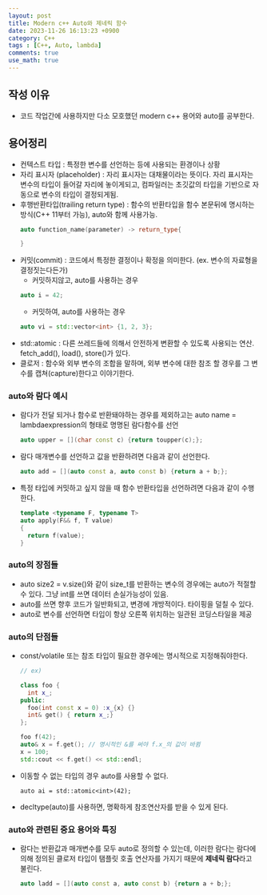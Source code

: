 ```yaml
---
layout: post
title: Modern c++ Auto와 제네릭 함수
date: 2023-11-26 16:13:23 +0900
category: C++
tags : [C++, Auto, lambda]
comments: true
use_math: true
---
```


## 작성 이유
- 코드 작업간에 사용하지만 다소 모호했던 modern c++ 용어와 auto를 공부한다.

## 용어정리
- 컨텍스트 타입 : 특정한 변수를 선언하는 등에 사용되는 환경이나 상황
- 자리 표시자 (placeholder) : 자리 표시자는 대채물이라는 뜻이다. 자리 표시자는 변수의 타입이 들어갈 자리에 놓이게되고, 컴파일러는 초깃값의 타입을 기반으로 자동으로 변수의 타입이 결정되게됨.
- 후행반환타입(trailing return type) : 함수의 반환타입을 함수 본문뒤에 명시하는 방식(C++ 11부터 가능), auto와 함께 사용가능.
  ```C++
  auto function_name(parameter) -> return_type{

  }
  ```
- 커밋(commit) : 코드에서 특정한 결정이나 확정을 의미한다. (ex. 변수의 자료형을 결정짓는다든가)
  - 커밋하지않고, auto를 사용하는 경우
  ```C++
  auto i = 42;
  ```
  - 커밋하여, auto를 사용하는 경우
  ```C++
  auto vi = std::vector<int> {1, 2, 3};
  ```
- std::atomic<T> : 다른 쓰레드들에 의해서 안전하게 변환할 수 있도록 사용되는 연산. fetch_add(), load(), store()가 있다.
- 클로저 : 함수와 외부 변수의 조합을 말하며, 외부 변수에 대한 참조 할 경우를 그 변수를 캡쳐(capture)한다고 이야기한다.

### auto와 람다 예시

- 람다가 전달 되거나 함수로 반환돼야하는 경우를 제외하고는 auto name = lambdaexpression의 형태로 명명된 람다함수를 선언
  ```C++
  auto upper = [](char const c) {return toupper(c);};
  ```
- 람다 매개변수를 선언하고 값을 반환하려면 다음과 같이 선언한다.
  ```C++
  auto add = [](auto const a, auto const b) {return a + b;};
  ```
- 특정 타입에 커밋하고 싶지 않을 때 함수 반환타입을 선언하려면 다음과 같이 수행한다.
  ```C++
  template <typename F, typename T>
  auto apply(F&& f, T value)
  {
    return f(value);
  }
  ```

### auto의 장점들
- auto size2 = v.size()와 같이 size_t를 반환하는 변수의 경우에는 auto가 적절할 수 있다. 그냥 int를 쓰면 데이터 손실가능성이 있음.
- auto를 쓰면 향후 코드가 일반화되고, 변경에 개방적이다. 타이핑을 덜칠 수 있다.
- auto로 변수를 선언하면 타입이 항상 오른쪽 위치하는 일관된 코딩스타일을 제공

### auto의 단점들
- const/volatile 또는 참조 타입이 필요한 경우에는 명시적으로 지정해줘야한다.
  ```C++
  // ex)

  class foo {
    int x_;
  public:
    foo(int const x = 0) :x_{x} {}
    int& get() { return x_;}
  };

  foo f(42);
  auto& x = f.get(); // 명시적인 &를 써야 f.x_의 값이 바뀜
  x = 100;
  std::cout << f.get() << std::endl;
  ```
- 이동할 수 없는 타입의 경우 auto를 사용할 수 없다.
  ```
  auto ai = std::atomic<int>(42);
  ```

- decltype(auto)를 사용하면, 명확하게 참조연산자를 받을 수 있게 된다.

### auto와 관련된 중요 용어와 특징
- 람다는 반환값과 매개변수를 모두 auto로 정의할 수 있는데, 이러한 람다는 람다에 의해 정의된 클로저 타입이 탬플릿 호출 연산자를 가지기 때문에 **제네릭 람다**라고 불린다.
  ```c++
  auto ladd = [](auto const a, auto const b) {return a + b;};
  ```
